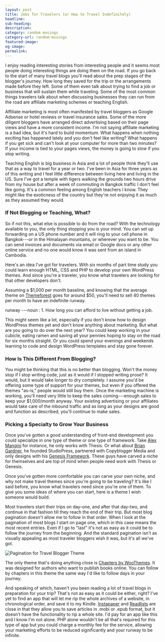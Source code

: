 ```yaml
---
layout: post
title: Jobs for Travelers (or How to Travel Indefinitely)
headline:
sub-heading:
description:
category: random musings
category-url: random-musings
featured-image:
og-image:
permalink:
---
```

I enjoy reading interesting stories from interesting people and it seems most people doing interesting things are doing them on the road. If you go back to the start of many travel blogs you'll read about the prep stages of the blogger's journey. How long they saved for the trip or the arrangements made before they left. Some of them even talk about trying to find a job or business that will sustain them while traveling. Some of the most common things travelers talk about when discussing businesses they can run from the road are affiliate marketing schemes or teaching English.

Affiliate marketing is most often manifested by travel bloggers as Google Adsense or hotel reviews or travel insurance sales. Some of the more diligent bloggers have arranged direct advertising based on their page views and have a more consistent income. I'm not saying affiliate marketing is a bad idea, but it's hard to build momentum. What happens when nothing exciting has happened lately and you don't feel like writing? What happens if you get sick and can't look at your computer for more than two minutes? If your income is tied to your pages views, the money is going to slow if you stop writing.

Teaching English is big business in Asia and a lot of people think they'll use that as a way to travel for a year or two. I've been in Asia for three years as of this writing and I feel little difference between living here and living in the US. Sure I've got a temple with tigers walking the grounds two hours drive from my house but after a week of commuting in Bangkok traffic I don't feel like going. It's a common feeling among English teachers I know. They might like the exoticness of the country but they're not enjoying it as much as they assumed they would.

### If Not Blogging or Teaching, What?

So if not this, what else is possible to do from the road? With the technology available to you, the only thing stopping you is your mind. You can set up forwarding on a US phone number and it will ring to your cell phone in Bangkok---or in the Himalayan mountains, or wherever you want to be. You can send invoices and documents via email or Google docs or any other online service and no one would know it was sent from an island in Cambodia.

Here's an idea I've got for travelers. With six months of part time study you could learn enough HTML, CSS and PHP to develop your own WordPress themes. And since you're a traveler, you know what travelers are looking for that other developers don't.

Assuming a $1,000 per month baseline, and knowing that the average theme on [Themeforest](http://themeforest.net/) goes for around $50, you'll need to sell 40 themes per month to have an indefinite runway.

runway
---noun
: 1. How long you can afford to live without getting a job.

This might seem like a lot, especially if you don't know how to design WordPress themes yet and don't know anything about marketing. But what are you going to do over the next year? You could keep working in your cubicle, eating ramen and saving all your pennies hoping to stay on the road for six months straight. Or you could spend your evenings and weekends learning to code and design WordPress templates and stay gone forever.

### How Is This Different From Blogging?

You might be thinking that this is no better than blogging. Won't the money stop if I stop writing code, just as it would if I stopped writing prose? It would, but it would take longer to dry completely. I assume you'd be offering some type of support for your themes, but even if you offered the themes "as-is," people would still buy them. Once the marketing machine is working, you'll need very little to keep the sales coming---enough sales to keep your $1,000/month anyway. Your existing advertising or your affiliates would take care of the inbound traffic and as long as your designs are good and function as described, you'll continue to make sales.

### Picking a Specialty to Grow Your Business

Once you've gotten a good understanding of front-end development you could specialize in one type of theme or one type of framework. Take [Alex Mangini](http://kolakube.com/) for instance, he only works with Thesis. Or what about [Brian Gardner](http://www.briangardner.com/), he founded StudioPress, partnered with Copyblogger Media and only designs with his [Genesis Framework](http://www.shareasale.com/r.cfm?b=346198&u=573840&m=28169&urllink=&afftrack=). These guys have carved a niche for themselves and are top of mind when people need work with Thesis or Genesis.

Once you've gotten more comfortable you can carve your own niche, and why not make travel themes since you're going to be traveling? It's like I said before, you know what travelers need since you're one of them. To give you some ideas of where you can start, here is a theme I wish someone would build.

Most travelers start their trips on day-one, and after that day-two, and continue in that fashion till they reach the end of their trip. But most blog pagination doesn't allow me to follow in that order. When I look at the pagination of most blogs I start on page one, which in this case means the most recent entries. Even if I go to "last" it's not as easy as it could be to follow the journey from the beginning. And the standard pagination isn't as visually appealing as most traveler bloggers wish it was, but it's all we've got.

<img class="aligncenter" src="{{ site.url }}/images/pagination.jpg" alt="Pagination for Travel Blogger Theme">

The only theme that's doing anything close is [Chapters by WooThemes](http://en.blog.wordpress.com/2011/08/04/new-theme-chapters/). It was designed for authors who want to publish books online. You can follow by chapters in this theme the same way I'd like to follow days in your journey.

And speaking of which, haven't you been reading a lot of travel blogs in preparation for your trip? That's not as easy as it could be either, right? I've yet to find an app that will let me rip the whole archives of a website, in chronological order, and save it to my Kindle. [Instapaper](http://www.instapaper.com/) and [Readlists](http://readlists.com/) are close in that they allow you to save articles in .mobi or .epub format, but it doesn't have the functionality to rip a whole site. I'd pay for an app like this and I know I'm not alone. PHP alone wouldn't be all that's required for this type of app but you could charge a monthly fee for the service, allowing your marketing efforts to be reduced significantly and your runway to be infinite.